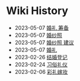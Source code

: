 # Wiki History

  - 2023-05-07 [婚礼 筹备](/0009_婚礼_筹备)
  - 2023-05-07 [婚纱照](/0006_婚纱照)
  - 2023-05-07 [婚纱照 建议](/0007_婚纱照_建议)
  - 2023-05-07 [婚礼](/0008_婚礼)
  - 2023-02-26 [结婚登记](/0005_结婚登记)
  - 2023-02-24 [习俗礼仪](/0003_习俗礼仪)
  - 2023-02-06 [彩礼嫁妆](/0004_彩礼嫁妆)
